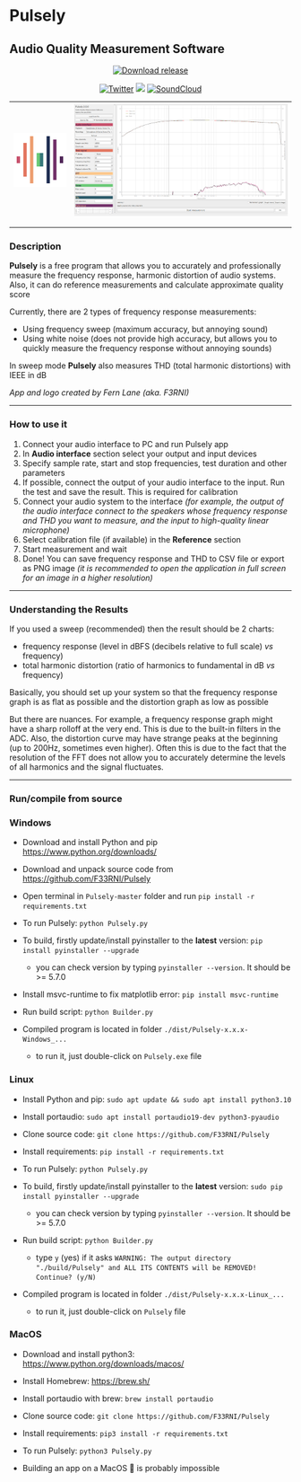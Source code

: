 # Pulsely
## Audio Quality Measurement Software

<div style="width:100%;text-align:center;">
    <p align="center">
        <a href="https://github.com/F33RNI/Pulsely/releases"><img alt="Download release" src="https://img.shields.io/badge/-Download%20latest-yellowgreen?style=for-the-badge&logo=github" ></a>
    </p>
    <p align="center">
        <a href="https://twitter.com/f33rni"><img alt="Twitter" src="https://img.shields.io/twitter/url?label=My%20twitter&style=social&url=https%3A%2F%2Ftwitter.com%2Ff33rni" ></a>
        <img src="https://badges.frapsoft.com/os/v1/open-source.png?v=103" >
        <a href="https://soundcloud.com/f3rni"><img alt="SoundCloud" src="https://img.shields.io/badge/-SoundCloud-orange" ></a>
    </p>
</div>

|![](icon.png)  |  ![](Screenshot_1.png)|
|:-------------------------:|:-------------------------:|


----------

### Description

**Pulsely** is a free program that allows you to accurately and professionally measure the frequency response, 
harmonic distortion of audio systems. Also, it can do reference measurements and calculate approximate quality score

Currently, there are 2 types of frequency response measurements:
- Using frequency sweep (maximum accuracy, but annoying sound)
- Using white noise (does not provide high accuracy, but allows you to quickly measure the frequency response without annoying sounds)

In sweep mode **Pulsely** also measures THD (total harmonic distortions) with IEEE in dB

*App and logo created by Fern Lane (aka. F3RNI)*

----------

### How to use it

1. Connect your audio interface to PC and run Pulsely app
2. In **Audio interface** section select your output and input devices
3. Specify sample rate, start and stop frequencies, test duration and other parameters
4. If possible, connect the output of your audio interface to the input. Run the test and save the result. This is required for calibration
5. Connect your audio system to the interface *(for example, the output of the audio interface connect to the speakers whose frequency response and THD you want to measure, and the input to high-quality linear microphone)*
6. Select calibration file (if available) in the **Reference** section
7. Start measurement and wait
8. Done! You can save frequency response and THD to CSV file or export as PNG image *(it is recommended to open the application in full screen for an image in a higher resolution)*

----------

### Understanding the Results

If you used a sweep (recommended) then the result should be 2 charts:
- frequency response (level in dBFS (decibels relative to full scale) *vs* frequency)
- total harmonic distortion (ratio of harmonics to fundamental in dB *vs* frequency)

Basically, you should set up your system so that the frequency response graph is as flat as possible 
and the distortion graph as low as possible

But there are nuances. For example, a frequency response graph might have a sharp rolloff at the very end. 
This is due to the built-in filters in the ADC. Also, the distortion curve may have strange peaks at the beginning 
(up to 200Hz, sometimes even higher). Often this is due to the fact that the resolution of the FFT 
does not allow you to accurately determine the levels of all harmonics and the signal fluctuates.

----------

### Run/compile from source

### Windows

- Download and install Python and pip https://www.python.org/downloads/
- Download and unpack source code from https://github.com/F33RNI/Pulsely
- Open terminal in `Pulsely-master` folder and run `pip install -r requirements.txt`
- To run Pulsely: `python Pulsely.py`


- To build, firstly update/install pyinstaller to the **latest** version: `pip install pyinstaller --upgrade`
  - you can check version by typing `pyinstaller --version`. It should be >= 5.7.0
- Install msvc-runtime to fix matplotlib error: `pip install msvc-runtime`
- Run build script: `python Builder.py`
- Compiled program is located in folder `./dist/Pulsely-x.x.x-Windows_...`
  - to run it, just double-click on `Pulsely.exe` file

### Linux

- Install Python and pip: `sudo apt update && sudo apt install python3.10`
- Install portaudio: `sudo apt install portaudio19-dev python3-pyaudio`
- Clone source code: `git clone https://github.com/F33RNI/Pulsely`
- Install requirements: `pip install -r requirements.txt`
- To run Pulsely: `python Pulsely.py`


- To build, firstly update/install pyinstaller to the **latest** version: `sudo pip install pyinstaller --upgrade`
  - you can check version by typing `pyinstaller --version`. It should be >= 5.7.0
- Run build script: `python Builder.py`
  - type `y` (yes) if it asks `WARNING: The output directory "./build/Pulsely" and ALL ITS CONTENTS will be REMOVED! Continue? (y/N)`
- Compiled program is located in folder `./dist/Pulsely-x.x.x-Linux_...`
  - to run it, just double-click on `Pulsely` file

### MacOS

- Download and install python3: https://www.python.org/downloads/macos/
- Install Homebrew: https://brew.sh/
- Install portaudio with brew: `brew install portaudio`
- Clone source code: `git clone https://github.com/F33RNI/Pulsely`
- Install requirements: `pip3 install -r requirements.txt`
- To run Pulsely: `python3 Pulsely.py`


- Building an app on a MacOS 💩 is probably impossible